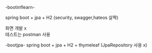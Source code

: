 
-bootinflearn-

spring boot + jpa + H2 (security, swagger,hateos 살짝)

화면 개발 x  
테스트는 postman 사용

-bootjpa-
spring boot + jpa + H2 + thymeleaf (JpaRepository 사용 x)
